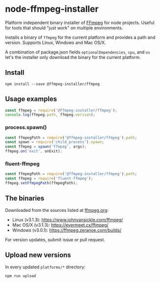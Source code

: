 # node-ffmpeg-installer

Platform independent binary installer of [FFmpeg](https://ffmpeg.org/) for node projects. Useful for tools that should "just work" on multiple environments.

Installs a binary of `ffmpeg` for the current platform and provides a path and version. Supports Linux, Windows and Mac OS/X.

A combination of package.json fields `optionalDependencies`, `cpu`, and `os` let's the installer only download the binary for the current platform.

## Install

    npm install --save @ffmpeg-installer/ffmpeg
    
## Usage examples

```javascript
const ffmpeg = require('@ffmpeg-installer/ffmpeg');
console.log(ffmpeg.path, ffmpeg.version);
```

### process.spawn()

```javascript
const ffmpegPath = require('@ffmpeg-installer/ffmpeg').path;
const spawn = require('child_process').spawn;
const ffmpeg = spawn('ffmpeg', args);
ffmpeg.on('exit', onExit);
```

### fluent-ffmpeg

```javascript
const ffmpegPath = require('@ffmpeg-installer/ffmpeg').path;
const ffmpeg = require('fluent-ffmpeg');
ffmpeg.setFfmpegPath(ffmpegPath);
```

## The binaries

Downloaded from the sources listed at [ffmpeg.org](https://ffmpeg.org/download.html):

* Linux (v3.1.3): https://www.johnvansickle.com/ffmpeg/
* Mac OS/X (v3.1.3): https://evermeet.cx/ffmpeg/
* Windows (v3.0.1): https://ffmpeg.zeranoe.com/builds/

For version updates, submit issue or pull request.

## Upload new versions

In every updated `platforms/*` directory:
 
    npm run upload
    
